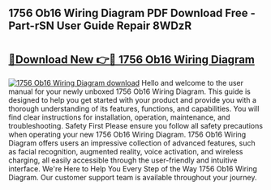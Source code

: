 ## 1756 Ob16 Wiring Diagram PDF Download Free - Part-rSN User Guide Repair 8WDzR

# <h2><a href="http://dfrjgfh.blite.top/?on=1756+Ob16+Wiring+Diagram">🔗Download New 👉🔴 1756 Ob16 Wiring Diagram</a></h2>

[![1756 Ob16 Wiring Diagram download](https://i.imgur.com/lujVjoI.png)](http://dfrjgfh.blite.top/?on=1756+Ob16+Wiring+Diagram)
Hello and welcome to the user manual for your newly unboxed 1756 Ob16 Wiring Diagram. This guide is designed to help you get started with your product and provide you with a thorough understanding of its features, functions, and capabilities. You will find clear instructions for installation, operation, maintenance, and troubleshooting. Safety First Please ensure you follow all safety precautions when operating your new 1756 Ob16 Wiring Diagram. 1756 Ob16 Wiring Diagram offers users an impressive collection of advanced features, such as facial recognition, augmented reality, voice activation, and wireless charging, all easily accessible through the user-friendly and intuitive interface. We're Here to Help You Every Step of the Way 1756 Ob16 Wiring Diagram. Our customer support team is available throughout your journey.
